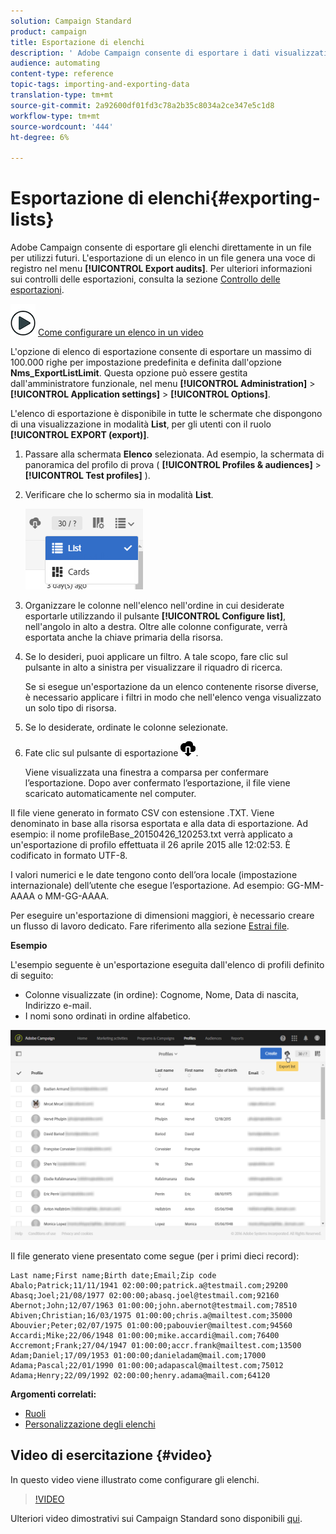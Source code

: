 ```yaml
---
solution: Campaign Standard
product: campaign
title: Esportazione di elenchi
description: ' Adobe Campaign consente di esportare i dati visualizzati come elenchi da una schermata di panoramica direttamente in un file per un utilizzo futuro. '
audience: automating
content-type: reference
topic-tags: importing-and-exporting-data
translation-type: tm+mt
source-git-commit: 2a92600df01fd3c78a2b35c8034a2ce347e5c1d8
workflow-type: tm+mt
source-wordcount: '444'
ht-degree: 6%

---
```



# Esportazione di elenchi{#exporting-lists}

 Adobe Campaign consente di esportare gli elenchi direttamente in un file per utilizzi futuri. L&#39;esportazione di un elenco in un file genera una voce di registro nel menu **[!UICONTROL Export audits]**. Per ulteriori informazioni sui controlli delle esportazioni, consulta la sezione [Controllo delle esportazioni](../../administration/using/auditing-export-logs.md).

![](assets/do-not-localize/how-to-video.png) [Come configurare un elenco in un video](#video)

L&#39;opzione di elenco di esportazione consente di esportare un massimo di 100.000 righe per impostazione predefinita e definita dall&#39;opzione **Nms_ExportListLimit**. Questa opzione può essere gestita dall&#39;amministratore funzionale, nel menu **[!UICONTROL Administration]** > **[!UICONTROL Application settings]** > **[!UICONTROL Options]**.

L&#39;elenco di esportazione è disponibile in tutte le schermate che dispongono di una visualizzazione in modalità **List**, per gli utenti con il ruolo **[!UICONTROL EXPORT (export)]**.

1. Passare alla schermata **Elenco** selezionata. Ad esempio, la schermata di panoramica del profilo di prova ( **[!UICONTROL Profiles & audiences]** > **[!UICONTROL Test profiles]** ).
1. Verificare che lo schermo sia in modalità **List**.

   ![](assets/export_list_mode_switch.png)

1. Organizzare le colonne nell&#39;elenco nell&#39;ordine in cui desiderate esportarle utilizzando il pulsante **[!UICONTROL Configure list]**, nell&#39;angolo in alto a destra. Oltre alle colonne configurate, verrà esportata anche la chiave primaria della risorsa.
1. Se lo desideri, puoi applicare un filtro. A tale scopo, fare clic sul pulsante in alto a sinistra per visualizzare il riquadro di ricerca.

   Se si esegue un&#39;esportazione da un elenco contenente risorse diverse, è necessario applicare i filtri in modo che nell&#39;elenco venga visualizzato un solo tipo di risorsa.

1. Se lo desiderate, ordinate le colonne selezionate.
1. Fate clic sul pulsante di esportazione ![](assets/exportlistbutton.png).

   Viene visualizzata una finestra a comparsa per confermare l’esportazione. Dopo aver confermato l’esportazione, il file viene scaricato automaticamente nel computer.

Il file viene generato in formato CSV con estensione .TXT. Viene denominato in base alla risorsa esportata e alla data di esportazione. Ad esempio: il nome profileBase_20150426_120253.txt verrà applicato a un&#39;esportazione di profilo effettuata il 26 aprile 2015 alle 12:02:53. È codificato in formato UTF-8.

I valori numerici e le date tengono conto dell’ora locale (impostazione internazionale) dell’utente che esegue l’esportazione. Ad esempio: GG-MM-AAAA o MM-GG-AAAA.

Per eseguire un&#39;esportazione di dimensioni maggiori, è necessario creare un flusso di lavoro dedicato. Fare riferimento alla sezione [Estrai file](../../automating/using/extract-file.md).

**Esempio**

L&#39;esempio seguente è un&#39;esportazione eseguita dall&#39;elenco di profili definito di seguito:

* Colonne visualizzate (in ordine): Cognome, Nome, Data di nascita, Indirizzo e-mail.
* I nomi sono ordinati in ordine alfabetico.

![](assets/export_list_example1.png)

Il file generato viene presentato come segue (per i primi dieci record):

```
Last name;First name;Birth date;Email;Zip code
Abalo;Patrick;11/11/1941 02:00:00;patrick.a@testmail.com;29200
Abasq;Joel;21/08/1977 02:00:00;abasq.joel@testmail.com;92160
Abernot;John;12/07/1963 01:00:00;john.abernot@testmail.com;78510
Abiven;Christian;16/03/1975 01:00:00;chris.a@mailtest.com;35000
Abouvier;Peter;02/07/1975 01:00:00;pabouvier@mailtest.com;94560
Accardi;Mike;22/06/1948 01:00:00;mike.accardi@mail.com;76400
Accremont;Frank;27/04/1947 01:00:00;accr.frank@mailtest.com;13500
Adam;Daniel;17/09/1953 01:00:00;danieladam@mail.com;17000
Adama;Pascal;22/01/1990 01:00:00;adapascal@mailtest.com;75012
Adama;Henry;22/09/1992 02:00:00;henry.adama@mail.com;64120
```

**Argomenti correlati:**

* [Ruoli](../../administration/using/list-of-roles.md)
* [Personalizzazione degli elenchi](../../start/using/customizing-lists.md)

## Video di esercitazione {#video}

In questo video viene illustrato come configurare gli elenchi.

>[!VIDEO](https://video.tv.adobe.com/v/25288/?quality=12)

Ulteriori video dimostrativi sui Campaign Standard sono disponibili [qui](https://experienceleague.adobe.com/docs/campaign-standard-learn/tutorials/overview.html?lang=it).
